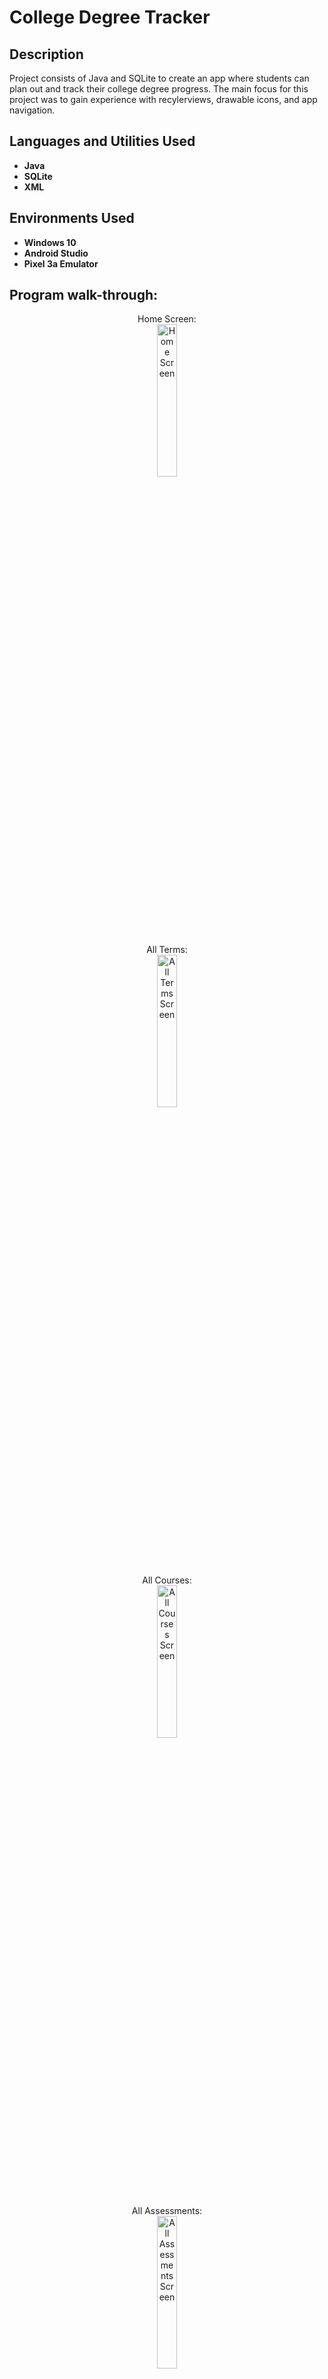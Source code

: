 <h1>College Degree Tracker</h1>

<h2>Description</h2>
Project consists of Java and SQLite to create an app where students can plan out and track their college degree progress. The main focus for this project
was to gain experience with recylerviews, drawable icons, and app navigation.
 
<h2>Languages and Utilities Used</h2>

- <b>Java</b> 
- <b>SQLite</b>
- <b>XML</b>

<h2>Environments Used </h2>

- <b>Windows 10</b>
- <b>Android Studio</b>
- <b>Pixel 3a Emulator</b>

<h2>Program walk-through:</h2>

<p align="center">
Home Screen: <br/>
<img src="https://imgur.com/kY3LzSs.png" height="25%" width="25%" alt="Home Screen"/>
<br />
<br />
All Terms:  <br/>
<img src="https://imgur.com/Av9naZP.png" height="25%" width="25%" alt="All Terms Screen"/>
<br />
<br />
All Courses: <br/>
<img src="https://imgur.com/A7h7mqj.png" height="25%" width="25%" alt="All Courses Screen"/>
<br />
<br />
All Assessments:  <br/>
<img src="https://imgur.com/OR27WYI.png" height="25%" width="25%" alt="All Assessments Screen"/>
<br />
<br />
 Clicking the tree white dots at the top right makes a drop down menu appear where users can delete the selected term.
<br />
<br />
Edit Term:  <br/>
<img src="https://imgur.com/28pOOGT.png" height="25%" width="25%" alt="Edit Term Screen"/>
<br />
<br />
Add Term:  <br/>
<img src="https://imgur.com/ERo3Dg7.png" height="25%" width="25%" alt="Add Term Screen"/>
<br />
<br />
Edit Course:  <br/>
<img src="https://imgur.com/Lhp7Dai.png" height="25%" width="25%" alt="Edit Course Screen pt 1"/>
<img src="https://imgur.com/JBE1TXh.png" height="25%" width="25%" alt="Edit Course Screen pt 2"/>
<br />
<br />
Delete Course:  <br/>
<img src="https://imgur.com/MCVmAhQ.png" height="25%" width="25%" alt="Delete Course Screen"/>
<br />
<br />
Set Course Start Date Reminder:  <br/>
<img src="https://imgur.com/BB31LAM.png" height="25%" width="25%" alt="Set Course Reminder Screen"/>
<br />
<br />
Share Course Notes:  <br/>
<img src="https://imgur.com/muuDwV3.png" height="25%" width="25%" alt="Share Course Notes Screen"/>
<br />
<br />
Edit Assessment:  <br/>
<img src="https://imgur.com/UetFWx3.png" height="25%" width="25%" alt="Edit Assessment Screen pt 1"/>
 <img src="https://imgur.com/UHVZhVS.png" height="25%" width="25%" alt="Edit Assessment Screen pt 2"/>
<br />
<br />
Set Assessment Due Date Reminder:  <br/>
<img src="https://imgur.com/idlJktR.png" height="25%" width="25%" alt="Assessment Due Date Reminder Screen"/>
<br />
<br />
Add Assessment:  <br/>
<img src="https://imgur.com/Dn8gwWy.png" height="25%" width="25%" alt="Add Assessment Screen"/>
<br />
<br />

 
</p>

<!--
 ```diff
- text in red
+ text in green
! text in orange
# text in gray
@@ text in purple (and bold)@@
```
--!>

